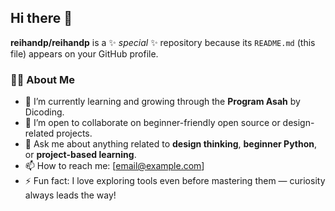 ## Hi there 👋

**reihandp/reihandp** is a ✨ _special_ ✨ repository because its `README.md` (this file) appears on your GitHub profile.

### 🧑‍💻 About Me

- 🔭 I’m currently learning and growing through the **Program Asah** by Dicoding.
- 👯 I’m open to collaborate on beginner-friendly open source or design-related projects.
- 💬 Ask me about anything related to **design thinking**, **beginner Python**, or **project-based learning**.
- 📫 How to reach me: [email@example.com] <!-- Ganti dengan email kamu -->
- ⚡ Fun fact: I love exploring tools even before mastering them — curiosity always leads the way!
